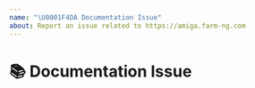 ```yaml
---
name: "\U0001F4DA Documentation Issue"
about: Report an issue related to https://amiga.farm-ng.com
---
```


# 📚 Documentation Issue

<!-- A clear and concise description of what content in https://
amiga.farm-ng.com has an issue. If this has to do with the
general https://farm-ng.com/ website, please seek farm-ng
Community Support at https://discourse.farm-ng.com/ -->
